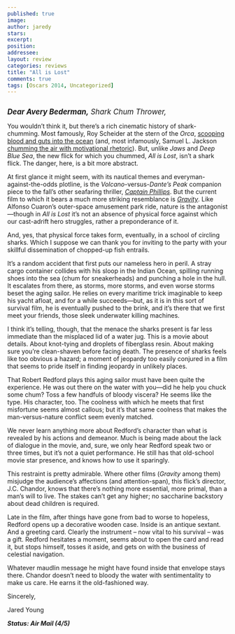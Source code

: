```yaml
---
published: true
image:
author: jaredy 
stars: 
excerpt: 
position: 
addressee: 
layout: review
categories: reviews
title: "All is Lost"
comments: true
tags: [Oscars 2014, Uncategorized]
---
```

<div><p><span class="full-image-block ssNonEditable"><img src="http://static.squarespace.com/static/5005f6bcc4aa41161b33e89e/5329cf1fe4b07c068ebf74de/5329cf1fe4b07c068ebf78f5/1382710263057/all-is-lost.jpg" alt="" /></span></p>
<p><span style="font-size:120%;"><em><strong>Dear Avery Bederman,</strong> Shark Chum Thrower,</em></span></p>
<p>You wouldn&rsquo;t think it, but there&rsquo;s a rich cinematic history of shark-chumming. Most famously, Roy Scheider at the stern of the <em>Orca</em>, <a href="http://www.youtube.com/watch?v=2I91DJZKRxs">scooping blood and guts into the ocean</a> (and, most infamously, Samuel L. Jackson <a href="http://www.youtube.com/watch?v=yMwmqp3GLMc">chumming the air with motivational rhetoric</a>). But, unlike <em>Jaws</em> and <em>Deep Blue Sea</em>, the new flick for which you chummed, <em>All is Lost</em>, isn&rsquo;t a shark flick. The danger, here, is a bit more abstract.</p>
<p>At first glance it might seem, with its nautical themes and everyman-against-the-odds plotline, is the <em>Volcano</em>-versus-<em>Dante&rsquo;s Peak</em> companion piece to the fall&rsquo;s other seafaring thriller, <a href="/letters/2013/10/18/captain-phillips.html"><em>Captain Phillips</em></a>. But the current film to which it bears a much more striking resemblance is <a href="/letters/2013/10/4/gravity.html"><em>Gravity</em></a>. Like Alfonso Cuaron&rsquo;s outer-space amusement park ride, nature is the antagonist&mdash;though in<em> All is Lost </em>it&rsquo;s not an absence of physical force against which our cast-adrift hero struggles, rather a preponderance of it.</p>
<p>And, yes, that physical force takes form, eventually, in a school of circling sharks. Which I suppose we can thank you for inviting to the party with your skillful dissemination of chopped-up fish entrails.</p>
<p>It&rsquo;s a random accident that first puts our nameless hero in peril. A stray cargo container collides with his sloop in the Indian Ocean, spilling running shoes into the sea (chum for sneakerheads) and punching a hole in the hull. It escalates from there, as storms, more storms, and even worse storms beset the aging sailor. He relies on every maritime trick imaginable to keep his yacht afloat, and for a while succeeds&mdash;but, as it is in this sort of survival film, he is eventually pushed to the brink, and it&rsquo;s there that we first meet your friends, those sleek underwater killing machines.</p>
<p>I think it&rsquo;s telling, though, that the menace the sharks present is far less immediate than the misplaced lid of a water jug. This is a movie about details. About knot-tying and droplets of fiberglass resin. About making sure you&rsquo;re clean-shaven before facing death. The presence of sharks feels like too obvious a hazard; a moment of jeopardy too easily conjured in a film that seems to pride itself in finding jeopardy in unlikely places.&nbsp;</p>
<p>That Robert Redford plays this aging sailor must have been quite the experience. He was out there on the water with you&mdash;did he help you chuck some chum? Toss a few handfuls of bloody viscera? He seems like the type. His character, too. The coolness with which he meets that first misfortune seems almost callous; but it&rsquo;s that same coolness that makes the man-versus-nature conflict seem evenly matched.</p>
<p>We never learn anything more about Redford&rsquo;s character than what is revealed by his actions and demeanor. Much is being made about the lack of dialogue in the movie, and, sure, we only hear Redford speak two or three times, but it&rsquo;s not a quiet performance. He still has that old-school movie star presence, and knows how to use it sparingly. &nbsp;&nbsp;</p>
<p>This restraint is pretty admirable. Where other films (<em>Gravity</em> among them) misjudge the audience&rsquo;s affections (and attention-span), this flick&rsquo;s director, J.C. Chandor, knows that there&rsquo;s nothing more essential, more primal, than a man&rsquo;s will to live. The stakes can&rsquo;t get any higher; no saccharine backstory about dead children is required.</p>
<p>Late in the film, after things have gone from bad to worse to hopeless, Redford opens up a decorative wooden case. Inside is an antique sextant. And a greeting card. Clearly the instrument &ndash; now vital to his survival &ndash; was a gift. Redford hesitates a moment, seems about to open the card and read it, but stops himself, tosses it aside, and gets on with the business of celestial navigation.</p>
<p>Whatever maudlin message he might have found inside that envelope stays there. Chandor doesn&rsquo;t need to bloody the water with sentimentality to make us care. He earns it the old-fashioned way.</p>
<p>Sincerely,</p>
<p>Jared Young</p>
<p><strong><em>Status: Air Mail (4/5)&nbsp;</em></strong></p></div>
